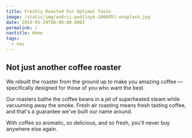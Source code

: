 ```yaml
---
title: Freshly Roasted For Optimal Taste
image: /static/img/andrii-podilnyk-1060051-unsplash.jpg
date: 2019-05-29T06:00:00.000Z
permalink: /
navtitle: Home
tags:
  - nav
---
```

## Not just another coffee roaster

We rebuilt the roaster from the ground up to make you amazing coffee — specifically designed for those of you who want the best. 

Our roasters bathe the coffee beans in a jet of superheated steam while vacuuming away the smoke. Fresh air roasting means fresh tasting coffee, and that's a guarantee we've built our name around.

With coffee so aromatic, so delicious, and so fresh, you'll never buy anywhere else again.
